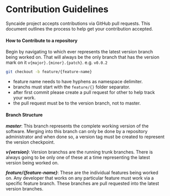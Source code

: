 # Contribution Guidelines 
Syncaide project accepts contributions via GitHub pull requests. This document outlines the process to help get your contribution accepted.

#### How to Contribute to a repository
Begin by navigating to which ever represents the latest version branch being worked on. That will always be the only branch that has the version mark on it `v{major}.{minor}.{patch}`. e.g. `v0.0.2`
```bash
git checkout -b feature/{feature-name}
```
- feature name needs to have hyphens as namespace delimiter.
- branchs must start with the `feature/{}` folder separator.
- after first commit please create a pull request for other to help track your work.
- the pull request must be to the version branch, not to master.

#### Branch Structure
_**master**_: This branch represents the complete working version of the software. Merging into this branch can only be done by a repository administrator and when done so, a version tag must be created to represent the version checkpoint.

_**v{version}**_: Version branchss are the running trunk branches. There is always going to be only one of these at a time representing the latest version being worked on.

_**feature/{feature-name}**_: These are the individual features being worked on. Any developer that works on any particular feature must work via a specific feature branch. These branches are pull requested into the latest version branches.
